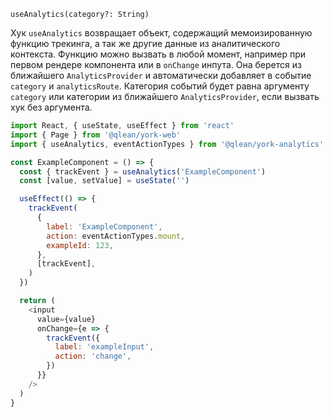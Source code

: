 `useAnalytics(category?: String)`

Хук `useAnalytics` возвращает объект, содержащий мемоизированную функцию трекинга, а так же другие данные из аналитического контекста. Функцию можно вызвать в любой момент, например при первом рендере компонента или в `onChange` инпута. Она берется из ближайшего `AnalyticsProvider` и автоматически добавляет в событие `category` и `analyticsRoute`. Категория событий будет равна аргументу `category` или категории из ближайшего `AnalyticsProvider`, если вызвать хук без аргумента.

```js static
import React, { useState, useEffect } from 'react'
import { Page } from '@qlean/york-web'
import { useAnalytics, eventActionTypes } from '@qlean/york-analytics'

const ExampleComponent = () => {
  const { trackEvent } = useAnalytics('ExampleComponent')
  const [value, setValue] = useState('')

  useEffect(() => {
    trackEvent(
      {
        label: 'ExampleComponent',
        action: eventActionTypes.mount,
        exampleId: 123,
      },
      [trackEvent],
    )
  })

  return (
    <input
      value={value}
      onChange={e => {
        trackEvent({
          label: 'exampleInput',
          action: 'change',
        })
      }}
    />
  )
}
```
